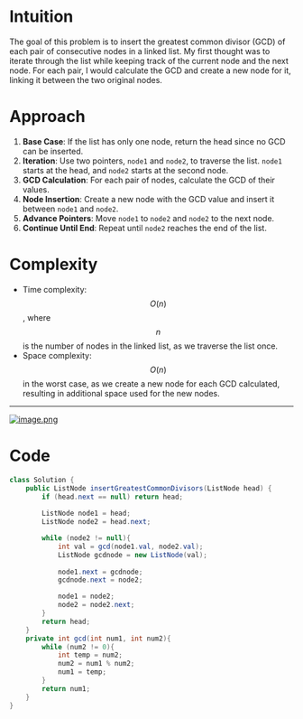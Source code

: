 
# Intuition
The goal of this problem is to insert the greatest common divisor (GCD) of each pair of consecutive nodes in a linked list. My first thought was to iterate through the list while keeping track of the current node and the next node. For each pair, I would calculate the GCD and create a new node for it, linking it between the two original nodes.

# Approach
1. **Base Case**: If the list has only one node, return the head since no GCD can be inserted.
2. **Iteration**: Use two pointers, `node1` and `node2`, to traverse the list. `node1` starts at the head, and `node2` starts at the second node.
3. **GCD Calculation**: For each pair of nodes, calculate the GCD of their values.
4. **Node Insertion**: Create a new node with the GCD value and insert it between `node1` and `node2`.
5. **Advance Pointers**: Move `node1` to `node2` and `node2` to the next node.
6. **Continue Until End**: Repeat until `node2` reaches the end of the list.

# Complexity
- Time complexity: $$O(n)$$, where $$n$$ is the number of nodes in the linked list, as we traverse the list once.
- Space complexity: $$O(n)$$ in the worst case, as we create a new node for each GCD calculated, resulting in additional space used for the new nodes.
---
<a href = https://leetcode.com/problems/insert-greatest-common-divisors-in-linked-list/submissions/1385384733/>![image.png](https://assets.leetcode.com/users/images/d25a0202-113f-49e6-9579-05537a755fc0_1725974049.6375022.png)</a>

# Code
```java []
class Solution {
    public ListNode insertGreatestCommonDivisors(ListNode head) {
        if (head.next == null) return head;
        
        ListNode node1 = head;
        ListNode node2 = head.next;

        while (node2 != null){
            int val = gcd(node1.val, node2.val);
            ListNode gcdnode = new ListNode(val);
            
            node1.next = gcdnode;
            gcdnode.next = node2;

            node1 = node2;
            node2 = node2.next;
        }
        return head;
    }
    private int gcd(int num1, int num2){
        while (num2 != 0){
            int temp = num2;
            num2 = num1 % num2;
            num1 = temp;
        }
        return num1;
    }
}
```
